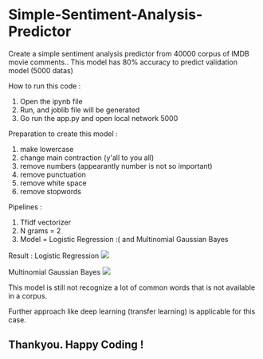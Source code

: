 # Simple-Sentiment-Analysis-Predictor

Create a simple sentiment analysis predictor from 40000 corpus of IMDB movie comments..
This model has 80% accuracy to predict validation model (5000 datas)

How to run this code :
1. Open the ipynb file
2. Run, and joblib file will be generated
3. Go run the app.py and open local network 5000

Preparation to create this model :
1. make lowercase
2. change main contraction (y'all to you all)
3. remove numbers (appearantly number is not so important)
4. remove punctuation
5. remove white space
6. remove stopwords

Pipelines :
1. Tfidf vectorizer
2. N grams = 2
3. Model = Logistic Regression :( and Multinomial Gaussian Bayes

Result : 
Logistic Regression
<img src = '../logreg.PNG'>

Multinomial Gaussian Bayes
<img src = '../MNB.PNG'>

This model is still not recognize a lot of common words that is not available in a corpus.

Further approach like deep learning (transfer learning) is applicable for this case.

## Thankyou. Happy Coding !
